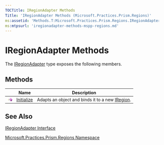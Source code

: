 ```yaml
---
TOCTitle: IRegionAdapter Methods
Title: 'IRegionAdapter Methods (Microsoft.Practices.Prism.Regions)'
ms:assetid: 'Methods.T:Microsoft.Practices.Prism.Regions.IRegionAdapter'
ms:mtpsurl: 'iregionadapter-methods-mspp-regions.md'
---
```



# IRegionAdapter Methods

The [IRegionAdapter](https://msdn.microsoft.com/library/microsoft.practices.prism.regions.iregionadapter) type exposes the following members.

## Methods

<span id="methodTableToggle"></span>
<table>

<thead>
<tr class="header">
<th> </th>
<th>Name</th>
<th>Description</th>
</tr>
</thead>
<tbody>
<tr class="odd">
<td><img src="images/public-method.gif" title="Public method" /></td>
<td><a href="https://msdn.microsoft.com/library/microsoft.practices.prism.regions.iregionadapter.initialize(system.object%2csystem.string)">Initialize</a></td>
<td><div class="summary">
Adapts an object and binds it to a new <a href="https://msdn.microsoft.com/library/microsoft.practices.prism.regions.iregion">IRegion</a>.
</div></td>
</tr>
</tbody>
</table>

## See Also

[IRegionAdapter Interface](https://msdn.microsoft.com/library/microsoft.practices.prism.regions.iregionadapter)

[Microsoft.Practices.Prism.Regions Namespace](https://msdn.microsoft.com/library/microsoft.practices.prism.regions)
